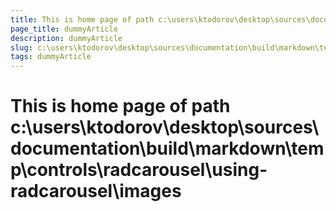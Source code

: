 ```yaml
---
title: This is home page of path c:\users\ktodorov\desktop\sources\documentation\build\markdown\temp\controls\radcarousel\using-radcarousel\images
page_title: dummyArticle
description: dummyArticle
slug: c:\users\ktodorov\desktop\sources\documentation\build\markdown\temp\controls\radcarousel\using-radcarousel\images
tags: dummyArticle
---
```

# This is home page of path c:\users\ktodorov\desktop\sources\documentation\build\markdown\temp\controls\radcarousel\using-radcarousel\images
